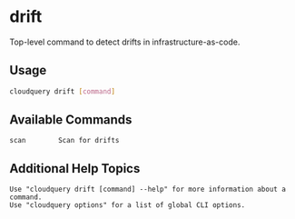 # drift

Top-level command to detect drifts in infrastructure-as-code.

## Usage

```bash
cloudquery drift [command]
```

## Available Commands

```text
scan        Scan for drifts
```

## Additional Help Topics

```text
Use "cloudquery drift [command] --help" for more information about a command.
Use "cloudquery options" for a list of global CLI options.
```

